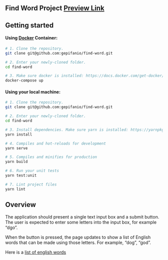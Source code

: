 ## Find Word Project [Preview Link](https://find-word.vercel.app/)


## Getting started

#### Using [Docker](https://docs.docker.com/) Container:
```bash
# 1. Clone the repository.
git clone git@github.com:gepifanio/find-word.git

# 2. Enter your newly-cloned folder.
cd find-word

# 3. Make sure docker is installed: https://docs.docker.com/get-docker/
docker-compose up
```

#### Using your local machine:

```bash
# 1. Clone the repository.
git clone git@github.com:gepifanio/find-word.git

# 2. Enter your newly-cloned folder.
cd find-word

# 3. Install dependencies. Make sure yarn is installed: https://yarnpkg.com/lang/en/docs/install
yarn install

# 4. Compiles and hot-reloads for development
yarn serve

# 5. Compiles and minifies for production
yarn build

# 6. Run your unit tests
yarn test:unit

# 7. Lint project files
yarn lint

```

## Overview

The application should present a single text input box and a submit button. The user is expected to enter some letters into the input box, for example “dgo”.

When the button is pressed, the page updates to show a list of English words that can be made using those letters. For example, “dog”, “god”.

Here is a [list of english words](./src/static/wordList.txt)
